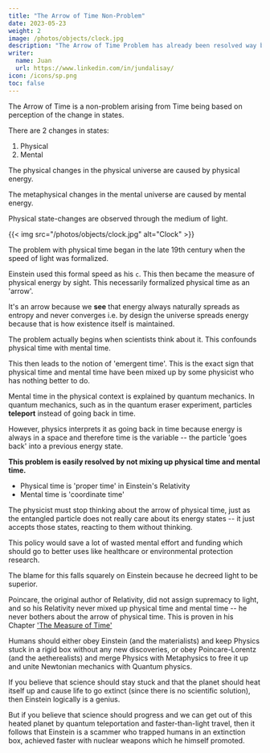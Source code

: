 ```yaml
---
title: "The Arrow of Time Non-Problem"
date: 2023-05-23
weight: 2
image: /photos/objects/clock.jpg
description: "The Arrow of Time Problem has already been resolved way back by Parmenides, again by Avicenna, and again by Descartes, Hume, and Hegel."
writer:
  name: Juan
  url: https://www.linkedin.com/in/jundalisay/
icon: /icons/sp.png
toc: false
---
```




The Arrow of Time is a non-problem arising from Time being based on perception of the change in states.

There are 2 changes in states: 

1. Physical
2. Mental

The physical changes in the physical universe are caused by physical energy.

The metaphysical changes in the mental universe are caused by mental energy.

Physical state-changes are observed through the medium of light.

{{< img src="/photos/objects/clock.jpg" alt="Clock" >}}


The problem with physical time began in the late 19th century when the speed of light was formalized.

Einstein used this formal speed as his `c`. This then became the measure of physical energy by sight.
This necessarily formalized physical time as an 'arrow'.

It's an arrow because we **see** that energy always naturally spreads as entropy and never converges i.e. by design the universe spreads energy because that is how existence itself is maintained.

The problem actually begins when scientists think about it. This confounds physical time with mental time.

This then leads to the notion of 'emergent time'. This is the exact sign that physical time and mental time have been mixed up by some physicist who has nothing better to do.

Mental time in the physical context is explained by quantum mechanics. In quantum mechanics, such as in the quantum eraser experiment, particles **teleport** instead of going back in time.

However, physics interprets it as going back in time because energy is always in a space and therefore time is the variable -- the particle 'goes back' into a previous energy state.

**This problem is easily resolved by not mixing up physical time and mental time.** 
- Physical time is 'proper time' in Einstein's Relativity
- Mental time is 'coordinate time' 

The physicist must stop thinking about the arrow of physical time, just as the entangled particle does not really care about its energy states -- it just accepts those states, reacting to them without thinking.

This policy would save a lot of wasted mental effort and funding which should go to better uses like healthcare or environmental protection research.

The blame for this falls squarely on Einstein because he decreed light to be superior. 

Poincare, the original author of Relativity, did not assign supremacy to light, and so his Relativity never mixed up physical time and mental time -- he never bothers about the arrow of physical time. This is proven in his Chapter ['The Measure of Time'](https://en.wikisource.org/wiki/The_Measure_of_Time)

Humans should either obey Einstein (and the materialists) and keep Physics stuck in a rigid box without any new discoveries, or obey Poincare-Lorentz (and the aetherealists) and merge Physics with Metaphysics to free it up and unite Newtonian mechanics with Quantum physics.

If you believe that science should stay stuck and that the planet should heat itself up and cause life to go extinct (since there is no scientific solution), then Einstein logically is a genius. 

But if you believe that science should progress and we can get out of this heated planet by quantum teleportation and faster-than-light travel, then it follows that Einstein is a scammer who trapped humans in an extinction box, achieved faster with nuclear weapons which he himself promoted.
